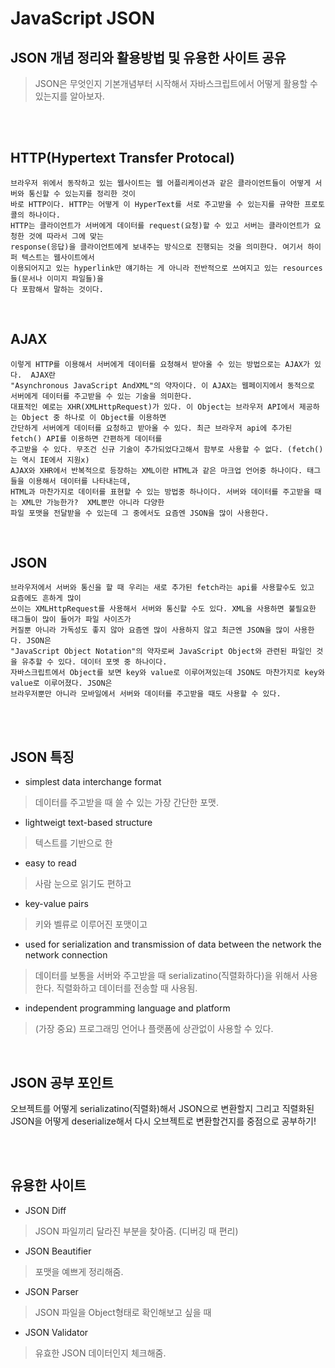 # JavaScript JSON
## JSON 개념 정리와 활용방법 및 유용한 사이트 공유

> JSON은 무엇인지 기본개념부터 시작해서 자바스크립트에서 어떻게 활용할 수 있는지를 알아보자.

<br/>
<br/>

## HTTP(Hypertext Transfer Protocal)

    브라우저 위에서 동작하고 있는 웹사이트는 웹 어플리케이션과 같은 클라이언트들이 어떻게 서버와 통신할 수 있는지를 정리한 것이
    바로 HTTP이다. HTTP는 어떻게 이 HyperText를 서로 주고받을 수 있는지를 규약한 프로토콜의 하나이다.
    HTTP는 클라이언트가 서버에게 데이터를 request(요청)할 수 있고 서버는 클라이언트가 요청한 것에 따라서 그에 맞는 
    response(응답)을 클라이언트에게 보내주는 방식으로 진행되는 것을 의미한다. 여기서 하이퍼 텍스트는 웹사이트에서 
    이용되어지고 있는 hyperlink만 얘기하는 게 아니라 전반적으로 쓰여지고 있는 resources들(문서나 이미지 파일들)을
    다 포함해서 말하는 것이다. 

<br/>

## AJAX 
    이렇게 HTTP를 이용해서 서버에게 데이터를 요청해서 받아올 수 있는 방법으로는 AJAX가 있다.  AJAX란
    "Asynchronous JavaScript AndXML"의 약자이다. 이 AJAX는 웹페이지에서 동적으로 서버에게 데이터를 주고받을 수 있는 기술을 의미한다. 
    대표적인 예로는 XHR(XMLHttpRequest)가 있다. 이 Object는 브라우저 API에서 제공하는 Object 중 하나로 이 Object를 이용하면 
    간단하게 서버에게 데이터를 요청하고 받아올 수 있다. 최근 브라우저 api에 추가된 fetch() API를 이용하면 간편하게 데이터를 
    주고받을 수 있다. 무조건 신규 기술이 추가되었다고해서 함부로 사용할 수 없다. (fetch()는 역시 IE에서 지원x)
    AJAX와 XHR에서 반복적으로 등장하는 XML이란 HTML과 같은 마크업 언어중 하나이다. 태그들을 이용해서 데이터를 나타내는데, 
    HTML과 마찬가지로 데이터를 표현할 수 있는 방법중 하나이다. 서버와 데이터를 주고받을 때는 XML만 가능한가?  XML뿐만 아니라 다양한
    파일 포맷을 전달받을 수 있는데 그 중에서도 요즘엔 JSON을 많이 사용한다. 

<br/>

## JSON

    브라우저에서 서버와 통신을 할 때 우리는 새로 추가된 fetch라는 api를 사용할수도 있고 요즘에도 흔하게 많이
    쓰이는 XMLHttpRequest를 사용해서 서버와 통신할 수도 있다. XML을 사용하면 불필요한 태그들이 많이 들어가 파일 사이즈가 
    커질뿐 아니라 가독성도 좋지 않아 요즘엔 많이 사용하지 않고 최근엔 JSON을 많이 사용한다. JSON은
    "JavaScript Object Notation"의 약자로써 JavaScript Object와 관련된 파일인 것을 유추할 수 있다. 데이터 포멧 중 하나이다. 
    자바스크립트에서 Object를 보면 key와 value로 이루어져있는데 JSON도 마찬가지로 key와 value로 이루어졌다. JSON은 
    브라우저뿐만 아니라 모바일에서 서버와 데이터를 주고받을 때도 사용할 수 있다.

<br/>
<br/>

## JSON 특징
- simplest data interchange format
> 데이터를 주고받을 때 쓸 수 있는 가장 간단한 포맷.
- lightweigt text-based structure
> 텍스트를 기반으로 한 
- easy to read
> 사람 눈으로 읽기도 편하고
- key-value pairs
> 키와 벨류로 이루어진 포맷이고
- used for serialization and transmission of data between the network the network connection
> 데이터를 보통을 서버와 주고받을 때 serializatino(직렬화하다)을 위해서 사용한다. 직렬화하고 데이터를 전송할 때 사용됨.
- independent programming language and platform
> (가장 중요) 프로그래밍 언어나 플랫폼에 상관없이 사용할 수 있다.


<br/>

## JSON 공부 포인트

오브젝트를 어떻게 serializatino(직렬화)해서 JSON으로 변환할지 그리고 직렬화된 JSON을 어떻게 deserialize해서 다시 오브젝트로 변환할건지를 중점으로 공부하기!



<br/>
<br/>

## 유용한 사이트

- JSON Diff
> JSON 파일끼리 달라진 부분을 찾아줌. (디버깅 때 편리)

- JSON Beautifier
> 포맷을 예쁘게 정리해줌.

- JSON Parser
> JSON 파일을 Object형태로 확인해보고 싶을 때

- JSON Validator
> 유효한 JSON 데이터인지 체크해줌.

<br/>


<br/>
<br/>


